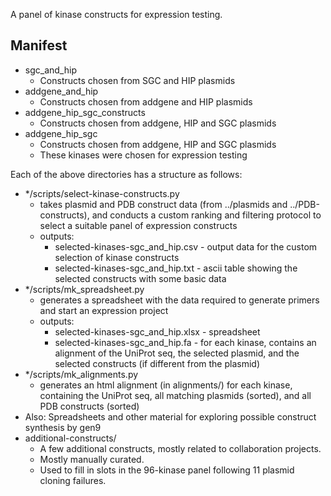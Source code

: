 A panel of kinase constructs for expression testing.

Manifest
--------

* sgc\_and\_hip
  * Constructs chosen from SGC and HIP plasmids
* addgene\_and\_hip
  * Constructs chosen from addgene and HIP plasmids
* addgene\_hip\_sgc\_constructs
  * Constructs chosen from addgene, HIP and SGC plasmids
* addgene\_hip\_sgc
  * Constructs chosen from addgene, HIP and SGC plasmids
  * These kinases were chosen for expression testing

Each of the above directories has a structure as follows:

* \*/scripts/select-kinase-constructs.py
  * takes plasmid and PDB construct data (from ../plasmids and ../PDB-constructs), and conducts a custom ranking and filtering protocol to select a suitable panel of expression constructs
  * outputs:
    * selected-kinases-sgc\_and\_hip.csv - output data for the custom selection of kinase constructs
    * selected-kinases-sgc\_and\_hip.txt - ascii table showing the selected constructs with some basic data
* \*/scripts/mk\_spreadsheet.py
  * generates a spreadsheet with the data required to generate primers and start an expression project
  * outputs:
    * selected-kinases-sgc\_and\_hip.xlsx - spreadsheet
    * selected-kinases-sgc\_and\_hip.fa - for each kinase, contains an alignment of the UniProt seq, the selected plasmid, and the selected constructs (if different from the plasmid)
* \*/scripts/mk\_alignments.py
  * generates an html alignment (in alignments/) for each kinase, containing the UniProt seq, all matching plasmids (sorted), and all PDB constructs (sorted)
* Also: Spreadsheets and other material for exploring possible construct synthesis by gen9
* additional-constructs/
  * A few additional constructs, mostly related to collaboration projects.
  * Mostly manually curated.
  * Used to fill in slots in the 96-kinase panel following 11 plasmid cloning failures.
